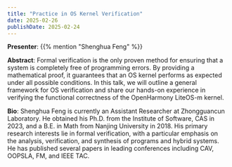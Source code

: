 ```yaml
---
title: "Practice in OS Kernel Verification"
date: 2025-02-26
publishDate: 2025-02-24
---
```



**Presenter**: {{% mention "Shenghua Feng" %}}

**Abstract**: Formal verification is the only proven method for ensuring that a system is completely free of programming errors. By providing a mathematical proof, it guarantees that an OS kernel performs as expected under all possible conditions. In this talk, we will outline a general framework for OS verification and share our hands-on experience in verifying the functional correctness of the OpenHarmony LiteOS-m kernel.

**Bio**: Shenghua Feng is currently an Assistant Researcher at Zhongguancun Laboratory. He obtained his Ph.D. from the Institute of Software, CAS in 2023, and a B.E. in Math from Nanjing University in 2018. His primary research interests lie in formal verification, with a particular emphasis on the analysis, verification, and synthesis of programs and hybrid systems. He has published several papers in leading conferences including CAV, OOPSLA, FM, and IEEE TAC.